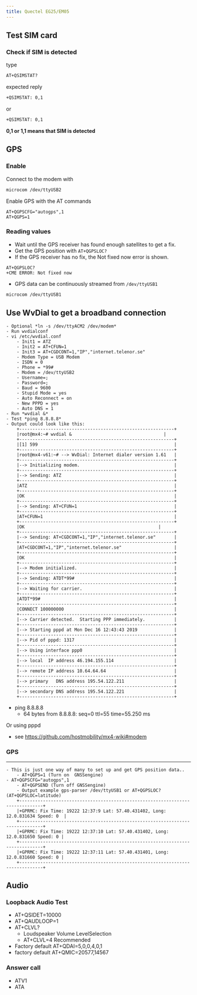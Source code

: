 ```yaml
---
title: Quectel EG25/EM05
---
```


## Test SIM card

### Check if SIM is detected

type
```bash
AT+QSIMSTAT?
```

expected reply

```bash
+QSIMSTAT: 0,1
```
or
```bash
+QSIMSTAT: 0,1
```

**0,1 or 1,1 means that SIM is detected**

## GPS

### Enable

Connect to the modem with
```bash
microcom /dev/ttyUSB2
```

Enable GPS with the AT commands
```
AT+QGPSCFG="autogps",1
AT+QGPS=1
```

### Reading values

* Wait until the GPS receiver has found enough satellites to get a fix.
* Get the GPS position with `AT+QGPSLOC?`
* If the GPS receiver has no fix, the Not fixed now error is shown.

```
AT+QGPSLOC?
+CME ERROR: Not fixed now
```

* GPS data can be continuously streamed from `/dev/ttyUSB1`
```bash
microcom /dev/ttyUSB1
```


## Use WvDial to get a broadband connection

    - Optional *ln -s /dev/ttyACM2 /dev/modem*
    - Run wvdialconf
    - vi /etc/wvdial.conf
        - Init1 = ATZ
        - Init2 = AT+CFUN=1
        - Init3 = AT+CGDCONT=1,"IP","internet.telenor.se"
        - Modem Type = USB Modem
        - ISDN = 0
        - Phone = *99#
        - Modem = /dev/ttyUSB2
        - Username=;
        - Password=;
        - Baud = 9600
        - Stupid Mode = yes
        - Auto Reconnect = on
        - New PPPD = yes
        - Auto DNS = 1
    - Run *wvdial &*
    - Test *ping 8.8.8.8*
    - Output could look like this:
        +-----------------------------------------------------------+
        |root@mx4:~# wvdial &                                   |
        +-----------------------------------------------------------+
        |[1] 599                                                    |
        +-----------------------------------------------------------+
        |root@mx4-v61:~# --> WvDial: Internet dialer version 1.61   |
        +-----------------------------------------------------------+
        |--> Initializing modem.                                    |
        +-----------------------------------------------------------+
        |--> Sending: ATZ                                           |
        +-----------------------------------------------------------+
        |ATZ                                                        |
        +-----------------------------------------------------------+
        |OK                                                         |
        +-----------------------------------------------------------+
        |--> Sending: AT+CFUN=1                                     |
        +-----------------------------------------------------------+
        |AT+CFUN=1                                                  |
        +-----------------------------------------------------------+
        |OK                                                   |
        +-----------------------------------------------------------+
        |--> Sending: AT+CGDCONT=1,"IP","internet.telenor.se"       |
        +-----------------------------------------------------------+
        |AT+CGDCONT=1,"IP","internet.telenor.se"                    |
        +-----------------------------------------------------------+
        |OK                                                         |
        +-----------------------------------------------------------+
        |--> Modem initialized.                                     |
        +-----------------------------------------------------------+
        |--> Sending: ATDT*99#                                      |
        +-----------------------------------------------------------+
        |--> Waiting for carrier.                                   |
        +-----------------------------------------------------------+
        |ATDT*99#                                                   |
        +-----------------------------------------------------------+
        |CONNECT 100000000                                          |
        +-----------------------------------------------------------+
        |--> Carrier detected.  Starting PPP immediately.           |
        +-----------------------------------------------------------+
        |--> Starting pppd at Mon Dec 16 12:43:43 2019              |
        +-----------------------------------------------------------+
        |--> Pid of pppd: 1317                                      |
        +-----------------------------------------------------------+
        |--> Using interface ppp0                                   |
        +-----------------------------------------------------------+
        |--> local  IP address 46.194.155.114                       |
        +-----------------------------------------------------------+
        |--> remote IP address 10.64.64.64                          |
        +-----------------------------------------------------------+
        |--> primary   DNS address 195.54.122.211                   |
        +-----------------------------------------------------------+
        |--> secondary DNS address 195.54.122.221                   |
        +-----------------------------------------------------------+
   - ping 8.8.8.8
      - 64 bytes from 8.8.8.8: seq=0 ttl=55 time=55.250 ms
 
 Or using pppd
  - see https://github.com/hostmobility/mx4-wiki#modem
      
### GPS
-------------------------
    - This is just one way of many to set up and get GPS position data..
        - AT+QGPS=1 (Turn on  GNSSengine)
	- AT+QGPSCFG="autogps",1
        - AT+QGPSEND (Turn off GNSSengine)
        - Output example gps-parser /dev/ttyUSB1 or AT+QGPSLOC? (AT+QGPSLOC=latitude)
        +-------------------------------------------------------------------------------+
        |+GPRMC: Fix Time: 19222 12:37:9 Lat: 57.40.431402, Long: 12.0.831634 Speed: 0  |
        +-------------------------------------------------------------------------------+
        |+GPRMC: Fix Time: 19222 12:37:10 Lat: 57.40.431402, Long: 12.0.831650 Speed: 0 |
        +-------------------------------------------------------------------------------+
        |+GPRMC: Fix Time: 19222 12:37:11 Lat: 57.40.431401, Long: 12.0.831660 Speed: 0 |
        +-------------------------------------------------------------------------------+

## Audio
###  Loopback Audio Test

- AT+QSIDET=10000
- AT+QAUDLOOP=1
- AT+CLVL? 
  - Loudspeaker Volume LevelSelection
  - AT+CLVL=4 Recommended
- Factory default AT+QDAI=5,0,0,4,0,1
- factory default AT+QMIC=20577,14567

### Answer call
- ATV1
- ATA

